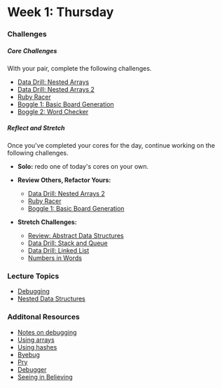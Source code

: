 # Week 1:  Thursday

### Challenges

##### Core Challenges
With your pair, complete the following challenges.
- [Data Drill: Nested Arrays](https://github.com/bobolinks-2014/data-drill-nested-arrays-challenge)
- [Data Drill: Nested Arrays 2](https://github.com/bobolinks-2014/nested-arrays-2-ruby-for-conversion-and-seeding-challenge)
- [Ruby Racer](https://github.com/bobolinks-2014/ruby-racer-1-outrageous-fortune-challenge)
- [Boggle 1: Basic Board Generation](https://github.com/bobolinks-2014/boggle-1-basic-board-generation-challenge)
- [Boggle 2: Word Checker](https://github.com/bobolinks-2014/boggle-2-word-checker-challenge)

##### Reflect and Stretch
Once you've completed your cores for the day, continue working on the following challenges.

- **Solo:** redo one of today's cores on your own.

- **Review Others, Refactor Yours:**
  - [Data Drill: Nested Arrays 2](https://github.com/bobolinks-2014/nested-arrays-2-ruby-for-conversion-and-seeding-challenge)
  - [Ruby Racer](https://github.com/bobolinks-2014/ruby-racer-1-outrageous-fortune-challenge)
  - [Boggle 1: Basic Board Generation](https://github.com/bobolinks-2014/boggle-1-basic-board-generation-challenge)


- **Stretch Challenges:**
  - [Review: Abstract Data Structures](https://github.com/bobolinks-2014/review-abstract-data-structures-challenge)
  - [Data Drill: Stack and Queue](https://github.com/bobolinks-2014/data-drill-stack-and-queue-challenge)
  - [Data Drill: Linked List](https://github.com/bobolinks-2014/data-drill-linked-list-challenge)
  - [Numbers in Words](https://github.com/bobolinks-2014/numbers-in-words-challenge)

### Lecture Topics
* [Debugging](../resources/lectures.md#debugging)
* [Nested Data Structures](../resources/lectures.md#nested-data-structures)

### Additonal Resources
* [Notes on debugging](https://gist.github.com/openspectrum/7c100a04e3c2289ec38a)
* [Using arrays](http://blog.teamtreehouse.com/ruby-arrays)
* [Using hashes](http://teamtreehouse.com/library/ruby-foundations#hashes)
* [Byebug](https://rubygems.org/gems/byebug)
* [Pry](http://pryrepl.org/)
* [Debugger](http://www.tutorialspoint.com/ruby/ruby_debugger.htm)
* [Seeing in Believing](https://github.com/JoshCheek/sublime-text-2-seeing-is-believing)
